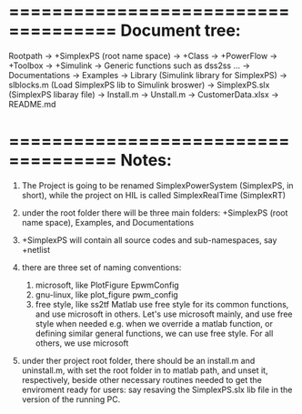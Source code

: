 ====================================
Document tree:
====================================

Rootpath
	-> +SimplexPS (root name space)
		-> +Class
		-> +PowerFlow
		-> +Toolbox
		-> +Simulink
		-> Generic functions such as dss2ss ...
	-> Documentations
	-> Examples
	-> Library (Simulink library for SimplexPS)
		-> slblocks.m (Load SimplexPS lib to Simulink broswer)
		-> SimplexPS.slx (SimplexPS libaray file)
	-> Install.m
	-> Unstall.m
	-> CustomerData.xlsx
	-> README.md

====================================
Notes:
====================================

1. The Project is going to be renamed SimplexPowerSystem (SimplexPS, in short), while the project on HIL is called SimplexRealTime (SimplexRT)

2. under the root folder there will be three main folders: +SimplexPS (root name space), Examples, and Documentations

3. +SimplexPS will contain all source codes and sub-namespaces, say +netlist

4. there are three set of naming conventions: 
    1) microsoft, like PlotFigure EpwmConfig
    2) gnu-linux, like plot_figure pwm_config
    3) free style, like ss2tf
    Matlab use free style for its common functions, and use microsoft in others. Let's use microsoft mainly, and use free style when needed
    e.g. when we override a matlab function, or defining similar general functions, we can use free style. For all others, we use microsoft

5. under ther project root folder, there should be an install.m and uninstall.m, with set the root folder in to matlab path, and unset it, respectively, beside other necessary routines needed to get the enviroment ready for users: say resaving the SimplexPS.slx lib file in the version of the running PC.
